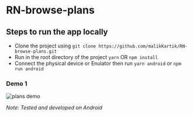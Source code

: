 # RN-browse-plans


## Steps to run the app locally

 - Clone the project using ```git clone https://github.com/malikKartik/RN-browse-plans.git```
 - Run in the root directory of the project ```yarn``` OR ```npm install```
 - Connect the physical device or Enulator then run ```yarn android``` or ```npm run android```
 
 ### Demo 1
![plans demo](https://user-images.githubusercontent.com/54643521/137445222-e0ae0242-b7b7-49ce-8ca1-1d4e7ae204d0.gif)

 
 *Note: Tested and developed on Android*
